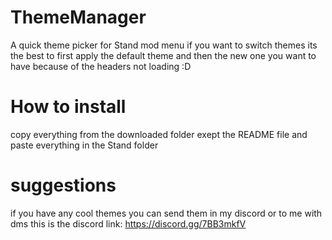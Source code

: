 # ThemeManager
A quick theme picker for Stand mod menu
if you want to switch themes its the best to first apply the default theme and then the new one you want to have
because of the headers not loading :D

# How to install
copy everything from the downloaded folder exept the README file and paste everything in the Stand folder

# suggestions
if you have any cool themes you can send them in my discord or to me with dms
this is the discord link: https://discord.gg/7BB3mkfV
